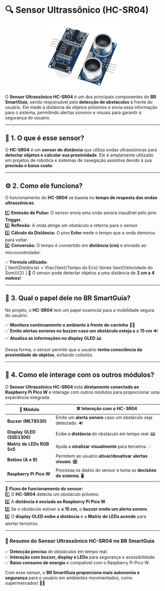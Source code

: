 # 🔍 **Sensor Ultrassônico (HC-SR04)**

<p align="center">
  <img src="../../assets/img/modules/ultrassonico.png" alt="Sensor Ultrassônico HC-SR04" width="250">
</p>

O **Sensor Ultrassônico HC-SR04** é um dos principais componentes do **BR SmartGuia**, sendo responsável pela **detecção de obstáculos** à frente do usuário. Ele mede a distância de objetos próximos e envia essa informação para o sistema, permitindo alertas sonoros e visuais para garantir a segurança do usuário.  

---

## 📌 **1. O que é esse sensor?**  

O **HC-SR04** é um **sensor de distância** que utiliza ondas ultrassônicas para **detectar objetos e calcular sua proximidade**. Ele é amplamente utilizado em projetos de robótica e sistemas de navegação assistiva devido à sua **precisão e baixo custo**.  

---

## ⚙️ **2. Como ele funciona?**  

O funcionamento do **HC-SR04** se baseia no **tempo de resposta das ondas ultrassônicas**:  

1️⃣ **Emissão do Pulso:** O sensor envia uma onda sonora inaudível pelo pino **Trigger**.  
2️⃣ **Reflexão:** A onda atinge um obstáculo e retorna para o sensor.  
3️⃣ **Cálculo da Distância:** O pino **Echo** mede o tempo que a onda demorou para voltar.  
4️⃣ **Conversão:** O tempo é convertido em **distância (cm)** e enviado ao microcontrolador.  

✅ **Fórmula utilizada:**  
\[
\text{Distância} = \frac{\text{Tempo do Eco} \times \text{Velocidade do Som}}{2}
\]
📏 O sensor pode detectar objetos a uma distância de **2 cm a 4 metros**!  

---

## 🎯 **3. Qual o papel dele no BR SmartGuia?**  

No projeto, o **HC-SR04** tem um papel essencial para a mobilidade segura do usuário:  

✅ **Monitora continuamente o ambiente à frente do carrinho** 🚶‍♂️  
✅ **Emite alertas sonoros no buzzer caso um obstáculo esteja a ≤ 15 cm** 🔊  
✅ **Atualiza as informações no display OLED** 📟  

Dessa forma, o sensor permite que o usuário **tenha consciência da proximidade de objetos**, evitando colisões.  

---

## 🔄 **4. Como ele interage com os outros módulos?**  

O **Sensor Ultrassônico HC-SR04** está **diretamente conectado ao Raspberry Pi Pico W** e interage com outros módulos para proporcionar uma experiência integrada:  

| 🔗 **Módulo** | 🛠 **Interação com o HC-SR04** |
|--------------|-------------------------------|
| **Buzzer (MLT8530)** | Emite um **alerta sonoro** caso um obstáculo seja detectado. 🔊 |
| **Display OLED (SSD1306)** | Exibe a **distância** do obstáculo em tempo real. 📟 |
| **Matriz de LEDs RGB 5x5** | Ajuda a **sinalizar visualmente** para terceiros. 💡 |
| **Botões (A e B)** | Permitem ao usuário **ativar/desativar alertas visuais**. 🎛 |
| **Raspberry Pi Pico W** | Processa os dados do sensor e toma as **decisões do sistema**. 🖥 |

📌 **Fluxo de funcionamento do sensor:**  
1️⃣ O **HC-SR04** detecta um obstáculo próximo.  
2️⃣ A **distância é enviada ao Raspberry Pi Pico W**.  
3️⃣ Se o obstáculo estiver a **≤ 15 cm**, o **buzzer emite um alerta sonoro**.  
4️⃣ O **display OLED exibe a distância** e a **Matriz de LEDs acende** para alertar terceiros.  

---

### 🚀 **Resumo do Sensor Ultrassônico HC-SR04 no BR SmartGuia**  
✅ **Detecção precisa** de obstáculos em tempo real.  
✅ **Interação com buzzer, display e LEDs** para segurança e acessibilidade.  
✅ **Baixo consumo de energia** e compatível com o Raspberry Pi Pico W.  

Com esse sensor, o **BR SmartGuia proporciona mais autonomia e segurança** para o usuário em ambientes movimentados, como supermercados! 🛒✨  